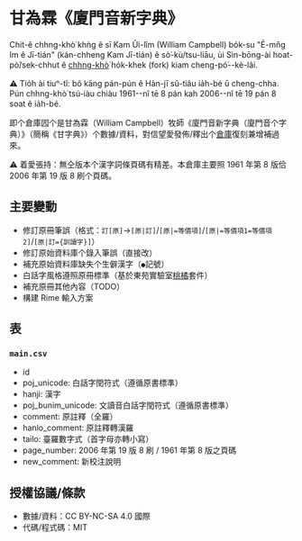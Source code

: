 # 甘為霖《廈門音新字典》

Chit-ê chhng-khò͘ khǹg ê sī Kam Ûi-lîm (William Campbell) bo̍k-su "Ē-mn̂g Im ê Jī-tián" (kán-chheng Kam Jī-tián) ê sò͘-kù/tsu-liāu, ùi Sìn-bōng-ài hoat-pò͘/sek-chhut ê [chhng-khò͘](https://github.com/fhl-net/Kam-Ui-lim_1913_Kam-Ji-tian) ho̍k-khek (fork) kiam cheng-pó͘--kè-lâi.

⚠️ Tio̍h ài tiuⁿ-tî: bô kāng pán-pún ê Hàn-jī sû-tiâu ia̍h-bé ū cheng-chha. Pún chhng-khò͘ tsú-iàu chiàu 1961--nî tē 8 pán kah 2006--nî tē 19 pán 8 soat ê ia̍h-bé.

即个倉庫囥个是甘為霖（William Campbell）牧師《廈門音新字典（廈門音个字典）》（簡稱《甘字典》）个數據/資料，對信望愛發佈/釋出个[倉庫](https://github.com/fhl-net/Kam-Ui-lim_1913_Kam-Ji-tian)復刻兼增補過來。

⚠️ 着愛張持：無仝版本个漢字詞條頁碼有精差。本倉庫主要照 1961 年第 8 版佮 2006 年第 19 版 8 刷个頁碼。

## 主要變動

- 修訂原冊筆誤（格式：`訂[原]`→`[原|訂]`/`[原|=等價項]`/`[原|=等價項1=等價項2]`/`[原|訂={訓讀字}]`）
- 修訂原始資料庫个錄入筆誤（直接改）
- 補充原始資料庫缺失个生僻漢字（`●`記號）
- 白話字風格遵照原冊標準（基於東苑實驗室[桃橘](https://github.com/TongUanLab/thokit)套件）
- 補充原冊其他內容（TODO）
- 構建 Rime 輸入方案

## 表

### `main.csv`

- id
- poj_unicode: 白話字閏符式（遵循原書標準）
- hanji: 漢字
- poj_bunim_unicode: 文讀音白話字閏符式（遵循原書標準）
- comment: 原註釋（全羅）
- hanlo_comment: 原註釋轉漢羅
- tailo: 臺羅數字式（首字母亦轉小寫）
- page_number: 2006 年第 19 版 8 刷 / 1961 年第 8 版之頁碼
- new_comment: 新校注說明

## 授權協議/條款

- 數據/資料：CC BY-NC-SA 4.0 國際
- 代碼/程式碼：MIT
